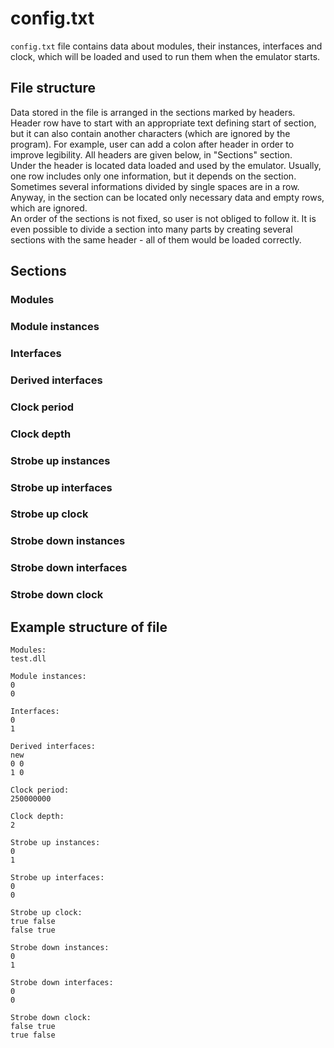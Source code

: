 # config.txt

`config.txt` file contains data about modules, their instances, interfaces and clock, which will be loaded and used to run them when the emulator starts.  

## File structure

Data stored in the file is arranged in the sections marked by headers. Header row have to start with an appropriate text defining start of section, but it can also contain another characters (which are ignored by the program). For example, user can add a colon after header in order to improve legibility. All headers are given below, in "Sections" section.  
Under the header is located data loaded and used by the emulator. Usually, one row includes only one information, but it depends on the section. Sometimes several informations divided by single spaces are in a row. Anyway, in the section can be located only necessary data and empty rows, which are ignored.  
An order of the sections is not fixed, so user is not obliged to follow it. It is even possible to divide a section into many parts by creating several sections with the same header - all of them would be loaded correctly.

## Sections

### Modules

### Module instances

### Interfaces

### Derived interfaces

### Clock period

### Clock depth

### Strobe up instances

### Strobe up interfaces

### Strobe up clock

### Strobe down instances

### Strobe down interfaces

### Strobe down clock

## Example structure of file

```
Modules:
test.dll

Module instances:
0
0

Interfaces:
0
1

Derived interfaces:
new
0 0
1 0

Clock period:
250000000

Clock depth:
2

Strobe up instances:
0
1

Strobe up interfaces:
0
0

Strobe up clock:
true false
false true

Strobe down instances:
0
1

Strobe down interfaces:
0
0

Strobe down clock:
false true
true false
```